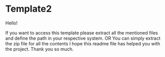 # Template2
Hello!

If you want to access this template please extract all the mentioned files and define the path in your respective system. OR You can simply extract the zip file for all the contents I hope this readme file has helped you with the project. Thank you so much.
